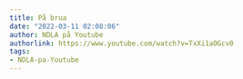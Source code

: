 ```yaml
---
title: På brua
date: "2022-03-11 02:08:06"
author: NDLA på Youtube
authorlink: https://www.youtube.com/watch?v=TxXi1aOGcv0
tags:
- NDLA-pa-Youtube
---
```


